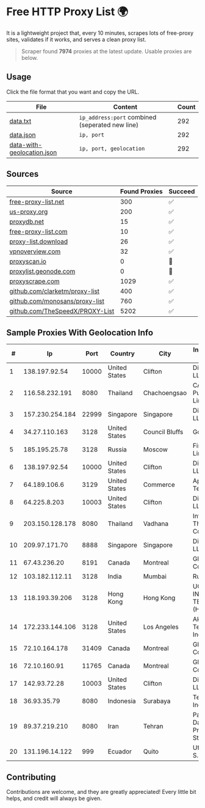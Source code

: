
# Free HTTP Proxy List 🌍

It is a lightweight project that, every 10 minutes, scrapes lots of free-proxy sites, validates if it works, and serves a clean proxy list.


> Scraper found **7974** proxies at the latest update. Usable proxies are below.

## Usage

Click the file format that you want and copy the URL.


|File|Content|Count|
|----|-------|-----|
|[data.txt](https://raw.githubusercontent.com/themiralay/Proxy-List-World/master/data.txt)|`ip_address:port` combined (seperated new line)|292|
|[data.json](https://raw.githubusercontent.com/themiralay/Proxy-List-World/master/data.json)|`ip, port`|292|
|[data-with-geolocation.json](https://raw.githubusercontent.com/themiralay/Proxy-List-World/master/data-with-geolocation.json)|`ip, port, geolocation`|292|

## Sources

|Source|Found Proxies|Succeed|
|------|-------------|-------|
|[free-proxy-list.net](https://free-proxy-list.net)|300|✅|
|[us-proxy.org](https://www.us-proxy.org)|200|✅|
|[proxydb.net](http://proxydb.net)|15|✅|
|[free-proxy-list.com](https://free-proxy-list.com/?page=&port=&type%5B%5D=http&type%5B%5D=https&up_time=0&search=Search)|10|✅|
|[proxy-list.download](https://www.proxy-list.download/HTTP)|26|✅|
|[vpnoverview.com](https://vpnoverview.com/privacy/anonymous-browsing/free-proxy-servers)|32|✅|
|[proxyscan.io](https://www.proxyscan.io)|0|🚫|
|[proxylist.geonode.com](https://proxylist.geonode.com/api/proxy-list?limit=300&page=1&sort_by=lastChecked&sort_type=desc&protocols=http,https)|0|🚫|
|[proxyscrape.com](https://api.proxyscrape.com/v2/?request=displayproxies&protocol=http&timeout=10000&country=all&ssl=all&anonymity=all)|1029|✅|
|[github.com/clarketm/proxy-list](https://raw.githubusercontent.com/clarketm/proxy-list/master/proxy-list-raw.txt)|400|✅|
|[github.com/monosans/proxy-list](https://raw.githubusercontent.com/monosans/proxy-list/main/proxies/http.txt)|760|✅|
|[github.com/TheSpeedX/PROXY-List](https://raw.githubusercontent.com/TheSpeedX/PROXY-List/master/http.txt)|5202|✅|


## Sample Proxies With Geolocation Info

|#|Ip|Port|Country|City|Internet Service Provider|
|-|--|----|-------|----|-------------------------|
|1|138.197.92.54|10000|United States|Clifton|DigitalOcean, LLC|
|2|116.58.232.191|8080|Thailand|Chachoengsao|CAT Telecom Public Company Limited|
|3|157.230.254.184|22999|Singapore|Singapore|DigitalOcean, LLC|
|4|34.27.110.163|3128|United States|Council Bluffs|Google LLC|
|5|185.195.25.78|3128|Russia|Moscow|First Server Limited|
|6|138.197.92.54|10000|United States|Clifton|DigitalOcean, LLC|
|7|64.189.106.6|3129|United States|Commerce|Apogee Telecom Inc.|
|8|64.225.8.203|10003|United States|Clifton|DigitalOcean, LLC|
|9|203.150.128.178|8080|Thailand|Vadhana|Internet Thailand Company Ltd|
|10|209.97.171.70|8888|Singapore|Singapore|DigitalOcean, LLC|
|11|67.43.236.20|8191|Canada|Montreal|GloboTech Communications|
|12|103.182.112.11|3128|India|Mumbai|Ruhi Infotech|
|13|118.193.39.206|3128|Hong Kong|Hong Kong|UCLOUD INFORMATION TECHNOLOGY (HK) LIMITED|
|14|172.233.144.106|3128|United States|Los Angeles|Akamai Technologies, Inc.|
|15|72.10.164.178|31409|Canada|Montreal|GloboTech Communications|
|16|72.10.160.91|11765|Canada|Montreal|GloboTech Communications|
|17|142.93.72.28|10003|United States|Clifton|DigitalOcean, LLC|
|18|36.93.35.79|8080|Indonesia|Surabaya|Telekomunikasi Indonesia|
|19|89.37.219.210|8080|Iran|Tehran|Parvaresh Dadeha Co. Private Joint Stock|
|20|131.196.14.122|999|Ecuador|Quito|Ufinet Panama S.A.|



## Contributing

Contributions are welcome, and they are greatly appreciated! Every
little bit helps, and credit will always be given.

